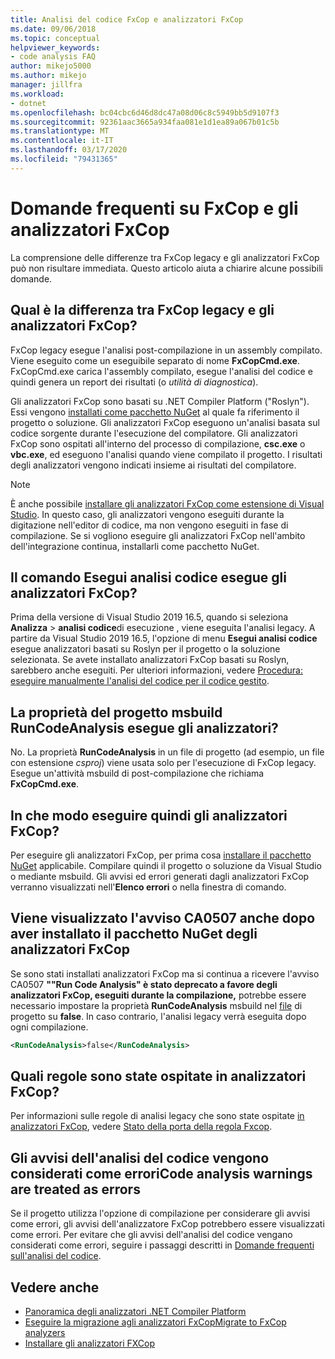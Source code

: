 ```yaml
---
title: Analisi del codice FxCop e analizzatori FxCop
ms.date: 09/06/2018
ms.topic: conceptual
helpviewer_keywords:
- code analysis FAQ
author: mikejo5000
ms.author: mikejo
manager: jillfra
ms.workload:
- dotnet
ms.openlocfilehash: bc04cbc6d46d8dc47a08d06c8c5949bb5d9107f3
ms.sourcegitcommit: 92361aac3665a934faa081e1d1ea89a067b01c5b
ms.translationtype: MT
ms.contentlocale: it-IT
ms.lasthandoff: 03/17/2020
ms.locfileid: "79431365"
---
```

# <a name="frequently-asked-questions-about-fxcop-and-fxcop-analyzers"></a>Domande frequenti su FxCop e gli analizzatori FxCop

La comprensione delle differenze tra FxCop legacy e gli analizzatori FxCop può non risultare immediata. Questo articolo aiuta a chiarire alcune possibili domande.

## <a name="whats-the-difference-between-legacy-fxcop-and-fxcop-analyzers"></a>Qual è la differenza tra FxCop legacy e gli analizzatori FxCop?

FxCop legacy esegue l'analisi post-compilazione in un assembly compilato. Viene eseguito come un eseguibile separato di nome **FxCopCmd.exe**. FxCopCmd.exe carica l'assembly compilato, esegue l'analisi del codice e quindi genera un report dei risultati (o *utilità di diagnostica*).

Gli analizzatori FxCop sono basati su .NET Compiler Platform ("Roslyn"). Essi vengono [installati come pacchetto NuGet](install-fxcop-analyzers.md#nuget-package) al quale fa riferimento il progetto o soluzione. Gli analizzatori FxCop eseguono un'analisi basata sul codice sorgente durante l'esecuzione del compilatore. Gli analizzatori FxCop sono ospitati all'interno del processo di compilazione, **csc.exe** o **vbc.exe**, ed eseguono l'analisi quando viene compilato il progetto. I risultati degli analizzatori vengono indicati insieme ai risultati del compilatore.

> [!NOTE]
> È anche possibile [installare gli analizzatori FxCop come estensione di Visual Studio](install-fxcop-analyzers.md#vsix). In questo caso, gli analizzatori vengono eseguiti durante la digitazione nell'editor di codice, ma non vengono eseguiti in fase di compilazione. Se si vogliono eseguire gli analizzatori FxCop nell'ambito dell'integrazione continua, installarli come pacchetto NuGet.

## <a name="does-the-run-code-analysis-command-run-fxcop-analyzers"></a>Il comando Esegui analisi codice esegue gli analizzatori FxCop?

Prima della versione di Visual Studio 2019 16.5, quando si seleziona **Analizza** > **analisi codice**di esecuzione , viene eseguita l'analisi legacy. A partire da Visual Studio 2019 16.5, l'opzione di menu **Esegui analisi codice** esegue analizzatori basati su Roslyn per il progetto o la soluzione selezionata. Se avete installato analizzatori FxCop basati su Roslyn, sarebbero anche eseguiti. Per ulteriori informazioni, vedere [Procedura: eseguire manualmente l'analisi del codice per il codice gestito](how-to-run-code-analysis-manually-for-managed-code.md).

## <a name="does-the-runcodeanalysis-msbuild-project-property-run-analyzers"></a>La proprietà del progetto msbuild RunCodeAnalysis esegue gli analizzatori?

No. La proprietà **RunCodeAnalysis** in un file di progetto (ad esempio, un file con estensione *csproj*) viene usata solo per l'esecuzione di FxCop legacy. Esegue un'attività msbuild di post-compilazione che richiama **FxCopCmd.exe**.

## <a name="so-how-do-i-run-fxcop-analyzers-then"></a>In che modo eseguire quindi gli analizzatori FxCop?

Per eseguire gli analizzatori FxCop, per prima cosa [installare il pacchetto NuGet](install-fxcop-analyzers.md) applicabile. Compilare quindi il progetto o soluzione da Visual Studio o mediante msbuild. Gli avvisi ed errori generati dagli analizzatori FxCop verranno visualizzati nell'**Elenco errori** o nella finestra di comando.

## <a name="i-get-warning-ca0507-even-after-ive-installed-the-fxcop-analyzers-nuget-package"></a>Viene visualizzato l'avviso CA0507 anche dopo aver installato il pacchetto NuGet degli analizzatori FxCop

Se sono stati installati analizzatori FxCop ma si continua a ricevere l'avviso CA0507 **""Run Code Analysis" è stato deprecato a favore degli analizzatori FxCop, eseguiti durante la compilazione,** potrebbe essere necessario impostare la proprietà **RunCodeAnalysis** msbuild nel [file](../ide/solutions-and-projects-in-visual-studio.md#project-file) di progetto su **false**. In caso contrario, l'analisi legacy verrà eseguita dopo ogni compilazione.

```xml
<RunCodeAnalysis>false</RunCodeAnalysis>
```

## <a name="which-rules-have-been-ported-to-fxcop-analyzers"></a>Quali regole sono state ospitate in analizzatori FxCop?

Per informazioni sulle regole di analisi legacy che sono state ospitate [in analizzatori FxCop](install-fxcop-analyzers.md), vedere [Stato della porta della regola Fxcop](fxcop-rule-port-status.md).

## <a name="code-analysis-warnings-are-treated-as-errors"></a>Gli avvisi dell'analisi del codice vengono considerati come erroriCode analysis warnings are treated as errors

Se il progetto utilizza l'opzione di compilazione per considerare gli avvisi come errori, gli avvisi dell'analizzatore FxCop potrebbero essere visualizzati come errori. Per evitare che gli avvisi dell'analisi del codice vengano considerati come errori, seguire i passaggi descritti in [Domande frequenti sull'analisi del codice](../code-quality/analyzers-faq.md#treat-warnings-as-errors).

## <a name="see-also"></a>Vedere anche

- [Panoramica degli analizzatori .NET Compiler Platform](roslyn-analyzers-overview.md)
- [Eseguire la migrazione agli analizzatori FxCopMigrate to FxCop analyzers](migrate-from-legacy-analysis-to-fxcop-analyzers.md)
- [Installare gli analizzatori FXCop](install-fxcop-analyzers.md)
